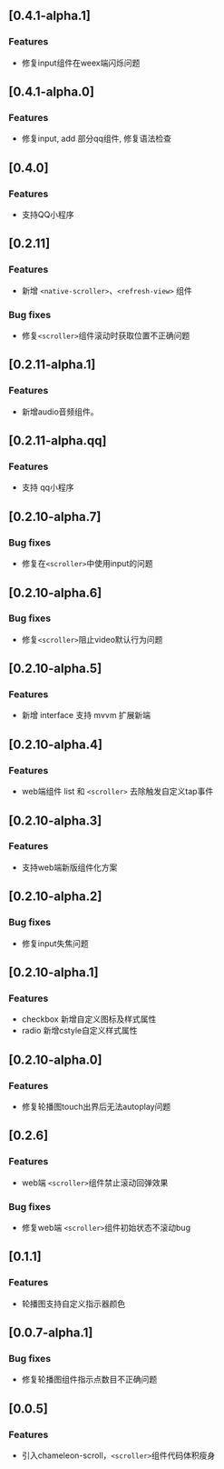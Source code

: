## [0.4.1-alpha.1]
### Features
- 修复input组件在weex端闪烁问题

## [0.4.1-alpha.0]
### Features
- 修复input, add 部分qq组件, 修复语法检查

## [0.4.0]
### Features
- 支持QQ小程序

## [0.2.11]
### Features
- 新增 `<native-scroller>`、`<refresh-view>` 组件

### Bug fixes
- 修复`<scroller>`组件滚动时获取位置不正确问题

## [0.2.11-alpha.1]
### Features
- 新增audio音频组件。

## [0.2.11-alpha.qq]
### Features
- 支持 qq小程序

## [0.2.10-alpha.7]
### Bug fixes
- 修复在`<scroller>`中使用input的问题

## [0.2.10-alpha.6]
### Bug fixes
- 修复`<scroller>`阻止video默认行为问题

## [0.2.10-alpha.5]
### Features
- 新增 interface 支持 mvvm 扩展新端

## [0.2.10-alpha.4]
### Features
- web端组件 list 和 `<scroller>` 去除触发自定义tap事件

## [0.2.10-alpha.3]
### Features
- 支持web端新版组件化方案

## [0.2.10-alpha.2]
### Bug fixes
- 修复input失焦问题

## [0.2.10-alpha.1]
### Features
- checkbox 新增自定义图标及样式属性
- radio 新增cstyle自定义样式属性

## [0.2.10-alpha.0]
### Features
- 修复轮播图touch出界后无法autoplay问题

## [0.2.6]
### Features
- web端 `<scroller>`组件禁止滚动回弹效果
### Bug fixes
- 修复web端 `<scroller>`组件初始状态不滚动bug

## [0.1.1]
### Features
- 轮播图支持自定义指示器颜色

## [0.0.7-alpha.1]
### Bug fixes
- 修复轮播图组件指示点数目不正确问题

## [0.0.5]
### Features
- 引入chameleon-scroll，`<scroller>`组件代码体积瘦身



